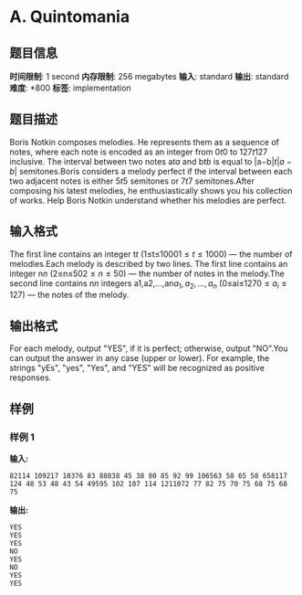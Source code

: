 # A. Quintomania

## 题目信息

**时间限制**: 1 second
**内存限制**: 256 megabytes
**输入**: standard
**输出**: standard
**难度**: *800
**标签**: implementation

## 题目描述

Boris Notkin composes melodies. He represents them as a sequence of notes, where each note is encoded as an integer from 0$t$$0$ to 127$t$$127$ inclusive. The interval between two notes a$t$$a$ and b$t$$b$ is equal to |a−b|$t$$|a - b|$ semitones.Boris considers a melody perfect if the interval between each two adjacent notes is either 5$t$$5$ semitones or 7$t$$7$ semitones.After composing his latest melodies, he enthusiastically shows you his collection of works. Help Boris Notkin understand whether his melodies are perfect.

## 输入格式

The first line contains an integer t$t$ (1≤t≤1000$1 \leq t \leq 1000$) — the number of melodies.Each melody is described by two lines. The first line contains an integer n$n$ (2≤n≤50$2 \leq n \leq 50$) — the number of notes in the melody.The second line contains n$n$ integers a1,a2,…,an$a_{1}, a_{2}, \dots, a_{n}$ (0≤ai≤127$0 \leq a_{i} \leq 127$) — the notes of the melody.

## 输出格式

For each melody, output "YES", if it is perfect; otherwise, output "NO".You can output the answer in any case (upper or lower). For example, the strings "yEs", "yes", "Yes", and "YES" will be recognized as positive responses.

## 样例

### 样例 1

**输入:**
```
82114 109217 10376 83 88838 45 38 80 85 92 99 106563 58 65 58 658117 124 48 53 48 43 54 49595 102 107 114 1211072 77 82 75 70 75 68 75 68 75
```

**输出:**
```
YES
YES
YES
NO
YES
NO
YES
YES
```
